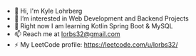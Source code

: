 - 👋 Hi, I'm Kyle Lohrberg
- 🔭 I’m interested in Web Development and Backend Projects
- 🌱 Right now I am learning Kotlin Spring Boot & MySQL
- 📫 Reach me at lorbs32@gmail.com
- ⚡ My LeetCode profile: https://leetcode.com/u/lorbs32/

